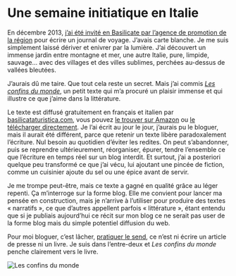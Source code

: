 # Une semaine initiatique en Italie

En décembre 2013, [j’ai été invité en Basilicate par l’agence de promotion de la région](https://tcrouzet.com/tag/basilicate/) pour écrire un journal de voyage. J’avais carte blanche. Je me suis simplement laissé dériver et enivrer par la lumière. J’ai découvert un immense jardin entre montagne et mer, une autre Italie, pure, limpide, sauvage… avec des villages et des villes sublimes, perchées au-dessus de vallées bleutées.<span id="more-36226"></span>

J’aurais dû me taire. Que tout cela reste un secret. Mais j’ai commis [*Les confins du monde*](https://tcrouzet.com/les-confins-du-monde/), un petit texte qui m’a procuré un plaisir immense et qui illustre ce que j’aime dans la littérature.

Le texte est diffusé gratuitement en français et italien par [basilicataturistica.com](http://www.basilicataturistica.com/), vous pouvez [le trouver sur Amazon](http://www.amazon.fr/dp/B00L4DHSSY) ou [le télécharger directement](https://app.box.com/s/iehdlcwk0rka2ejp6o0f). Je l’ai écrit au jour le jour, j’aurais pu le bloguer, mais il aurait été différent, parce que retenir un texte libère paradoxalement l’écriture. Nul besoin au quotidien d’éviter les redites. On peut s’abandonner, puis se reprendre ultérieurement, réorganiser, épurer, tendre l’ensemble ce que l’écriture en temps réel sur un blog interdit. Et surtout, j’ai a posteriori quelque peu transformé ce que j’ai vécu, lui ajoutant une pincée de fiction, comme un cuisinier ajoute du sel ou une épice avant de servir.

Je me trompe peut-être, mais ce texte a gagné en qualité grâce au léger repenti. Ça m’interroge sur la forme blog. Elle me convient pour lancer ma pensée en construction, mais je n’arrive à l’utiliser pour produire des textes « narratifs », ce que d’autres appellent parfois « littérature », étant entendu que si je publiais aujourd’hui ce récit sur mon blog ce ne serait pas user de la forme blog mais du simple potentiel diffusion du web.

Pour moi bloguer, c’est lâcher, [pratiquer le send](https://tcrouzet.com/2013/11/24/la-send-generation-pecha-kucha-remix/), ce n’est ni écrire un article de presse ni un livre. Je suis dans l’entre-deux et *Les confins du monde* penche clairement vers le livre.

![Les confins du monde](https://tcrouzet.com/images_tc/2014/06/cover.jpeg)